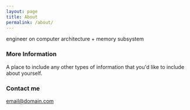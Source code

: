 ```yaml
---
layout: page
title: About
permalink: /about/
---
```


engineer on computer architecture + memory subsystem

### More Information

A place to include any other types of information that you'd like to include about yourself.

### Contact me

[email@domain.com](mailto:email@domain.com)

